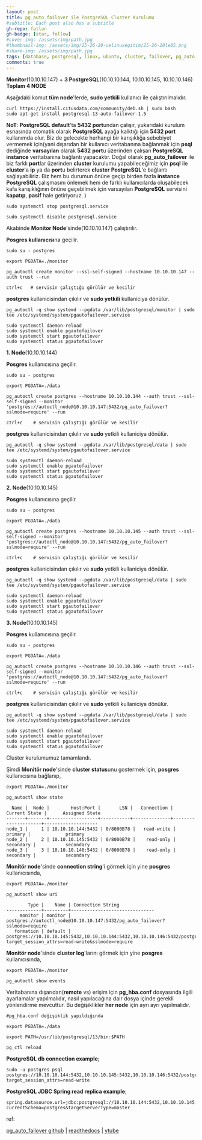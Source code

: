 ```yaml
---
layout: post
title: pg_auto_failover ile PostgreSQL Cluster Kurulumu
#subtitle: Each post also has a subtitle
gh-repo: fatlan
gh-badge: [star, follow]
#cover-img: /assets/img/path.jpg
#thumbnail-img: /assets/img/25-26-20-uelinuxegitim/25-26-20le05.png
#share-img: /assets/img/path.jpg
tags: [database, postgresql, linux, ubuntu, cluster, failover, pg_auto_failover]
comments: true
---
```


**Monitor**(10.10.10.147) + **3 PostgreSQL**(10.10.10.144, 10.10.10.145, 10.10.10.146) **Toplam 4 NODE**

Aşağıdaki komut **tüm node**'lerde, **sudo yetkili** kullanıcı ile çalıştırılmalıdır.
~~~
curl https://install.citusdata.com/community/deb.sh | sudo bash
sudo apt-get install postgresql-13-auto-failover-1.5
~~~

**NoT**: **PostgreSQL** **default**'ta **5432** **port**undan çalışır, yukarıdaki kurulum esnasında otomatik olarak **PostgreSQL** ayağa kalktığı için **5432 port** kullanımda olur. Biz de gelecekte herhangi bir karışıklığa sebebiyet vermemek için(yani dışarıdan bir kullanıcı veritabanına bağlanmak için **psql** dediğinde **varsayılan** olarak **5432** **port**u üzerinden çalışan **PostgreSQL** **instance** veritabanına bağlantı yapacaktır. Doğal olarak **pg_auto_failover** ile biz farklı **port**lar üzerinden **cluster** kurulumu yapabileceğimiz için **psql** ile **cluster**'a **ip** ya da **port**u belirterek **cluster** **PostgreSQL**'e bağlantı sağlayabiliriz. Biz hem bu durumun önüne geçip birden fazla **instance** **PostgreSQL** çalışmasını önlemek hem de farklı kullanıcılarda oluşabilecek kafa karışıklığının önüne geçebilmek için varsayılan **PostgreSQL** servisini **kapatıp**, **pasif** hale getiriyoruz. )

~~~
sudo systemctl stop postgresql.service

sudo systemctl disable postgresql.service
~~~

Akabinde **Monitor Node**'sinde(10.10.10.147) çalıştırılır.

**Posgres kullanıcısı**na geçilir.
~~~
sudo su - postgres

export PGDATA=./monitor

pg_autoctl create monitor --ssl-self-signed --hostname 10.10.10.147 --auth trust --run

ctrl+c   # servisin çalıştığı görülür ve kesilir
~~~

**postgres** kullanicisindan çıkılır ve **sudo yetkili** kullaniciya dönülür.
~~~
pg_autoctl -q show systemd --pgdata /var/lib/postgresql/monitor | sudo tee /etc/systemd/system/pgautofailover.service

sudo systemctl daemon-reload
sudo systemctl enable pgautofailover
sudo systemctl start pgautofailover
sudo systemctl status pgautofailover
~~~

**1. Node**(10.10.10.144)

**Posgres** kullanıcısına geçilir.
~~~
sudo su - postgres

export PGDATA=./data

pg_autoctl create postgres --hostname 10.10.10.144 --auth trust --ssl-self-signed --monitor 'postgres://autoctl_node@10.10.10.147:5432/pg_auto_failover?sslmode=require' --run

ctrl+c    # servisin çalıştığı görülür ve kesilir
~~~

**postgres** kullanicisindan çıkılır ve **sudo** yetkili kullaniciya dönülür.
~~~
pg_autoctl -q show systemd --pgdata /var/lib/postgresql/data | sudo tee /etc/systemd/system/pgautofailover.service

sudo systemctl daemon-reload
sudo systemctl enable pgautofailover
sudo systemctl start pgautofailover
sudo systemctl status pgautofailover
~~~

**2. Node**(10.10.10.145)

**Posgres** kullanıcısına geçilir.
~~~
sudo su - postgres

export PGDATA=./data

pg_autoctl create postgres --hostname 10.10.10.145 --auth trust --ssl-self-signed --monitor 'postgres://autoctl_node@10.10.10.147:5432/pg_auto_failover?sslmode=require' --run

ctrl+c    # servisin çalıştığı görülür ve kesilir
~~~

**postgres** kullanicisindan çıkılır ve **sudo** yetkili kullaniciya dönülür.
~~~
pg_autoctl -q show systemd --pgdata /var/lib/postgresql/data | sudo tee /etc/systemd/system/pgautofailover.service

sudo systemctl daemon-reload
sudo systemctl enable pgautofailover
sudo systemctl start pgautofailover
sudo systemctl status pgautofailover
~~~

**3. Node**(10.10.10.145)

**Posgres** kullanıcısına geçilir.
~~~
sudo su - postgres

export PGDATA=./data

pg_autoctl create postgres --hostname 10.10.10.146 --auth trust --ssl-self-signed --monitor 'postgres://autoctl_node@10.10.10.147:5432/pg_auto_failover?sslmode=require' --run

ctrl+c    # servisin çalıştığı görülür ve kesilir
~~~

**postgres** kullanicisindan çıkılır ve **sudo** yetkili kullaniciya dönülür.
~~~
pg_autoctl -q show systemd --pgdata /var/lib/postgresql/data | sudo tee /etc/systemd/system/pgautofailover.service

sudo systemctl daemon-reload
sudo systemctl enable pgautofailover
sudo systemctl start pgautofailover
sudo systemctl status pgautofailover
~~~

Cluster kurulumumuz tamamlandı.

Şimdi **Monitör node**'sinde **cluster status**unu gostermek için, **posgres** kullanıcısına bağlanıp,
~~~
export PGDATA=./monitor

pg_autoctl show state
~~~

~~~
  Name |  Node |        Host:Port |       LSN |   Connection |       Current State |      Assigned State
-------+-------+------------------+-----------+--------------+---------------------+--------------------
node_1 |     1 | 10.10.10.144:5432 | 0/8000B78 |   read-write |             primary |             primary
node_2 |     2 | 10.10.10.145:5432 | 0/8000B78 |    read-only |           secondary |           secondary
node_3 |     3 | 10.10.10.146:5432 | 0/8000B78 |    read-only |           secondary |           secondary

~~~

**Monitör node**'sinde **connection string**'i görmek için yine **posgres** kullanıcısında,

~~~
export PGDATA=./monitor

pg_autoctl show uri
~~~

~~~
        Type |    Name | Connection String
-------------+---------+-------------------------------
     monitor | monitor | postgres://autoctl_node@10.10.10.147:5432/pg_auto_failover?sslmode=require
   formation | default | postgres://10.10.10.145:5432,10.10.10.144:5432,10.10.10.146:5432/postgres?target_session_attrs=read-write&sslmode=require
~~~

**Monitör node**'sinde **cluster log**'larını görmek için yine **posgres** kullanıcısında,
~~~
export PGDATA=./monitor

pg_autoctl show events
~~~

Veritabanına dışarıdan(**remote** vs) erişim için **pg_hba.conf** dosyasında ilgili ayarlamalar yapılmalıdır, nasıl yapılacağına dair dosya içinde gerekli yönlendirme mevcuttur. Bu değişiklikler **her node** için ayrı ayrı yapılmalıdır.
~~~
#pg_hba.conf değişiklik yapıldığında

export PGDATA=./data

export PATH=/usr/lib/postgresql/13/bin:$PATH

pg_ctl reload
~~~

**PostgreSQL db connection example**;
~~~
sudo -u postgres psql postgres://10.10.10.144:5432,10.10.10.145:5432,10.10.10.146:5432/postgres?target_session_attrs=read-write
~~~

**PostgreSQL JDBC Spring read replica example**;
~~~
spring.datasource.url=jdbc:postgresql://10.10.10.144:5432,10.10.10.145:5432,10.10.10.146:5432/postgres?currentSchema=postgres&targetServerType=master
~~~


ref:

[pg_auto_failover github](https://github.com/citusdata/pg_auto_failover) | [readthedocs](https://pg-auto-failover.readthedocs.io/en/latest/architecture.html) | [ytube](https://www.youtube.com/watch?v=GtJfdsJ8_Yw)

